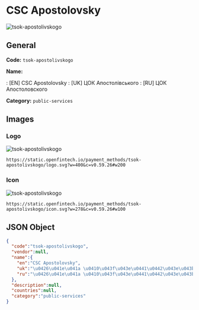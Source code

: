 
# CSC Apostolovsky 
![tsok-apostolivskogo](https://static.openfintech.io/payment_methods/tsok-apostolivskogo/logo.svg?w=400&c=v0.59.26#w200)  

## General 
**Code:** `tsok-apostolivskogo` 
 
**Name:** 
 
:	[EN] CSC Apostolovsky 
:	[UK] ЦОК Апостолівського 
:	[RU] ЦОК Апостоловского 
 
**Category:** `public-services` 
 

## Images 

### Logo 
![tsok-apostolivskogo](https://static.openfintech.io/payment_methods/tsok-apostolivskogo/logo.svg?w=400&c=v0.59.26#w200)  

```
https://static.openfintech.io/payment_methods/tsok-apostolivskogo/logo.svg?w=400&c=v0.59.26#w200
```  

### Icon 
![tsok-apostolivskogo](https://static.openfintech.io/payment_methods/tsok-apostolivskogo/icon.svg?w=278&c=v0.59.26#w100)  

```
https://static.openfintech.io/payment_methods/tsok-apostolivskogo/icon.svg?w=278&c=v0.59.26#w100
```  

## JSON Object 

```json
{
  "code":"tsok-apostolivskogo",
  "vendor":null,
  "name":{
    "en":"CSC Apostolovsky",
    "uk":"\u0426\u041e\u041a \u0410\u043f\u043e\u0441\u0442\u043e\u043b\u0456\u0432\u0441\u044c\u043a\u043e\u0433\u043e",
    "ru":"\u0426\u041e\u041a \u0410\u043f\u043e\u0441\u0442\u043e\u043b\u043e\u0432\u0441\u043a\u043e\u0433\u043e"
  },
  "description":null,
  "countries":null,
  "category":"public-services"
}
```  
